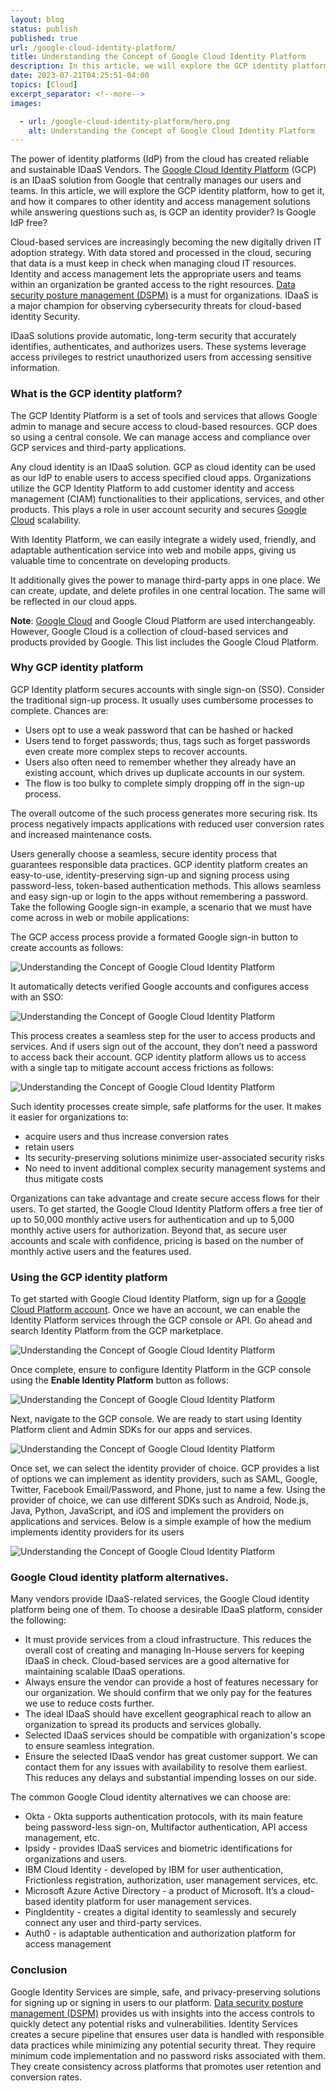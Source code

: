 ```yaml
---
layout: blog
status: publish
published: true
url: /google-cloud-identity-platform/
title: Understanding the Concept of Google Cloud Identity Platform
description: In this article, we will explore the GCP identity platform, how to get it, and how it compares to other identity and access management solutions while answering questions such as, is GCP an identity provider? Is Google IdP free?.
date: 2023-07-21T04:25:51-04:00
topics: [Cloud]
excerpt_separator: <!--more-->
images:

  - url: /google-cloud-identity-platform/hero.png
    alt: Understanding the Concept of Google Cloud Identity Platform
---
```

The power of identity platforms (IdP) from the cloud has created reliable and sustainable IDaaS Vendors. The [Google Cloud Identity Platform](https://cloud.google.com/identity-platform) (GCP) is an IDaaS solution from Google that centrally manages our users and teams. In this article, we will explore the GCP identity platform, how to get it, and how it compares to other identity and access management solutions while answering questions such as, is GCP an identity provider? Is Google IdP free?
<!--more-->

Cloud-based services are increasingly becoming the new digitally driven IT adoption strategy. With data stored and processed in the cloud, securing that data is a must keep in check when managing cloud IT resources. Identity and access management lets the appropriate users and teams within an organization be granted access to the right resources. [Data security posture management (DSPM)](https://www.flowsecurity.com/what-is-dspm-a-comprehensive-overview/) is a must for organizations. IDaaS is a major champion for observing cybersecurity threats for cloud-based identity Security.

IDaaS solutions provide automatic, long-term security that accurately identifies, authenticates, and authorizes users. These systems leverage access privileges to restrict unauthorized users from accessing sensitive information.

### What is the GCP identity platform?

The GCP Identity Platform is a set of tools and services that allows Google admin to manage and secure access to cloud-based resources. GCP does so using a central console. We can manage access and compliance over GCP services and third-party applications.

Any cloud identity is an IDaaS solution. GCP as cloud identity can be used as our IdP to enable users to access specified cloud apps. Organizations utilize the GCP Identity Platform to add customer identity and access management (CIAM) functionalities to their applications, services, and other products. This plays a role in user account security and secures [Google Cloud](https://cloud.google.com/) scalability. 

With Identity Platform, we can easily integrate a widely used, friendly, and adaptable authentication service into web and mobile apps, giving us valuable time to concentrate on developing products.


It additionally gives the power to manage third-party apps in one place. We can create, update, and delete profiles in one central location. The same will be reflected in our cloud apps.

**Note**: [Google Cloud](https://cloud.google.com/) and Google Cloud Platform are used interchangeably. However, Google Cloud is a collection of cloud-based services and products provided by Google. This list includes the Google Cloud Platform.

### Why GCP identity platform

GCP Identity platform secures accounts with single sign-on (SSO). Consider the traditional sign-up process. It usually uses cumbersome processes to complete. Chances are:

- Users opt to use a weak password that can be hashed or hacked
- Users tend to forget passwords; thus, tags such as forget passwords even create more complex steps to recover accounts.
- Users also often need to remember whether they already have an existing account, which drives up duplicate accounts in our system.
- The flow is too bulky to complete simply dropping off in the sign-up process.

The overall outcome of the such process generates more securing risk. Its process negatively impacts applications with reduced user conversion rates and increased maintenance costs.

Users generally choose a seamless, secure identity process that guarantees responsible data practices. GCP identity platform creates an easy-to-use, identity-preserving sign-up and signing process using password-less, token-based authentication methods. This allows seamless and easy sign-up or login to the apps without remembering a password. Take the following Google sign-in example, a scenario that we must have come across in web or mobile applications:

The GCP access process provide a formated Google sign-in button to create accounts as follows:

![Understanding the Concept of Google Cloud Identity Platform](/google-cloud-identity-platform/signin.png)

It automatically detects verified Google accounts and configures access with an SSO:

![Understanding the Concept of Google Cloud Identity Platform](google-cloud-identity-platform/signnup.png)

This process creates a seamless step for the user to access products and services. And if users sign out of the account, they don’t need a password to access back their account. GCP identity platform allows us to access with a single tap to mitigate account access frictions as follows:

![Understanding the Concept of Google Cloud Identity Platform](/google-cloud-identity-platform/cont.png)

Such identity processes create simple, safe platforms for the user. It makes it easier for organizations to:

- acquire users and thus increase conversion rates
- retain users
- Its security-preserving solutions minimize user-associated security risks
- No need to invent additional complex security management systems and thus mitigate costs

Organizations can take advantage and create secure access flows for their users. To get started, the Google Cloud Identity Platform offers a free tier of up to 50,000 monthly active users for authentication and up to 5,000 monthly active users for authorization. Beyond that, as secure user accounts and scale with confidence, pricing is based on the number of monthly active users and the features used.

### Using the GCP identity platform

To get started with Google Cloud Identity Platform, sign up for a [Google Cloud Platform account](https://cloud.google.com/gcp/?utm_source=google&utm_medium=cpc&utm_campaign=emea-emea-all-en-dr-bkws-all-all-trial-e-gcp-1011340&utm_content=text-ad-none-any-DEV_c-CRE_167354297997-ADGP_Hybrid+%7C+AW+SEM+%7C+BKWS+~+EXA_1:1_EMEA_EN_General_Cloud_TOP_google+cloud+platform-KWID_43700053280046500-aud-304040939401:kwd-26415313501-userloc_9073682&utm_term=KW_google+cloud+platform-NET_g-PLAC_&gclid=CjwKCAjw_YShBhAiEiwAMomsEOHu_h9gHWvMY0Z4wo7Me3OIKzXDG5fu8dkBDCFlrt4yYvpsp-0AshoChU4QAvD_BwE&gclsrc=aw.ds&hl=en). Once we have an account, we can enable the Identity Platform services through the GCP console or API. Go ahead and search Identity Platform from the GCP marketplace.

![Understanding the Concept of Google Cloud Identity Platform](/google-cloud-identity-platform/start.png)

Once complete, ensure to configure Identity Platform in the GCP console using the **Enable Identity Platform** button as follows:

![Understanding the Concept of Google Cloud Identity Platform](/google-cloud-identity-platform/2.png)

Next, navigate to the GCP console. We are ready to start using Identity Platform client and Admin SDKs for our apps and services.

![Understanding the Concept of Google Cloud Identity Platform](/google-cloud-identity-platform/3.png)

Once set, we can select the identity provider of choice. GCP provides a list of options we can implement as identity providers, such as SAML, Google, Twitter, Facebook Email/Password, and Phone, just to name a few. Using the provider of choice, we can use different SDKs such as Android, Node.js, Java, Python, JavaScript, and iOS and implement the providers on applications and services. Below is a simple example of how the medium implements identity providers for its users

![Understanding the Concept of Google Cloud Identity Platform](/google-cloud-identity-platform/apps.png)


### Google Cloud identity platform alternatives.

Many vendors provide IDaaS-related services, the Google Cloud identity platform being one of them. To choose a desirable IDaaS platform, consider the following:

- It must provide services from a cloud infrastructure. This reduces the overall cost of creating and managing In-House servers for keeping IDaaS in check. Cloud-based services are a good alternative for maintaining scalable IDaaS operations.
- Always ensure the vendor can provide a host of features necessary for our organization. We should confirm that we only pay for the features we use to reduce costs further.
- The ideal IDaaS should have excellent geographical reach to allow an organization to spread its products and services globally.
- Selected IDaaS services should be compatible with organization's scope to ensure seamless integration.
- Ensure the selected IDaaS vendor has great customer support. We can contact them for any issues with availability to resolve them earliest. This reduces any delays and substantial impending losses on our side.

The common Google Cloud identity alternatives we can choose are:

- Okta - Okta supports authentication protocols, with its main feature being password-less sign-on, Multifactor authentication, API access management, etc.
- Ipsidy - provides IDaaS services and biometric identifications for organizations and users.
- IBM Cloud Identity - developed by IBM for user authentication, Frictionless registration, authorization, user management services, etc.
- Microsoft Azure Active Directory - a product of Microsoft. It’s a cloud-based identity platform for user management services.
- PingIdentity - creates a digital identity to seamlessly and securely connect any user and third-party services.
- Auth0 - is adaptable authentication and authorization platform for access management

### Conclusion

Google Identity Services are simple, safe, and privacy-preserving solutions for signing up or signing in users to our platform. [Data security posture management (DSPM)](https://www.flowsecurity.com/what-is-dspm-a-comprehensive-overview/) provides us with insights into the access controls to quickly detect any potential risks and vulnerabilities. Identity Services creates a secure pipeline that ensures user data is handled with responsible data practices while minimizing any potential security threat. They require minimum code implementation and no password risks associated with them. They create consistency across platforms that promotes user retention and conversion rates.